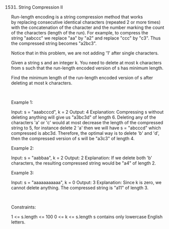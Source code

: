 1531. String Compression II

Run-length encoding is a string compression method that works by replacing consecutive identical characters (repeated 2 or more times) with the concatenation of the character and the number marking the count of the characters (length of the run). For example, to compress the string "aabccc" we replace "aa" by "a2" and replace "ccc" by "c3". Thus the compressed string becomes "a2bc3".

Notice that in this problem, we are not adding '1' after single characters.

Given a string s and an integer k. You need to delete at most k characters from s such that the run-length encoded version of s has minimum length.

Find the minimum length of the run-length encoded version of s after deleting at most k characters.

 

Example 1:

Input: s = "aaabcccd", k = 2
Output: 4
Explanation: Compressing s without deleting anything will give us "a3bc3d" of length 6. Deleting any of the characters 'a' or 'c' would at most decrease the length of the compressed string to 5, for instance delete 2 'a' then we will have s = "abcccd" which compressed is abc3d. Therefore, the optimal way is to delete 'b' and 'd', then the compressed version of s will be "a3c3" of length 4.

Example 2:

Input: s = "aabbaa", k = 2
Output: 2
Explanation: If we delete both 'b' characters, the resulting compressed string would be "a4" of length 2.


Example 3:

Input: s = "aaaaaaaaaaa", k = 0
Output: 3
Explanation: Since k is zero, we cannot delete anything. The compressed string is "a11" of length 3.


 

Constraints:

1 <= s.length <= 100
0 <= k <= s.length
s contains only lowercase English letters.